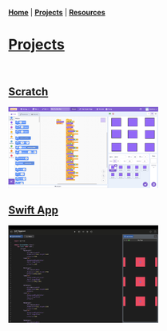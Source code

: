 **[Home](README.md)** | **[Projects](Projects.md)** | **[Resources](Resources.md)**

# **[Projects](Projects)**

<br>

## [Scratch](https://scratch.mit.edu/projects/1212334765)

<img src="Scratch_Game.png" width="300">

## [Swift App](https://github.com/kaankoca-debug/kaankoca-debug.github.io/tree/main/Projects/Swift)

<img src="Swift_Game.png" width="300">

<br>
